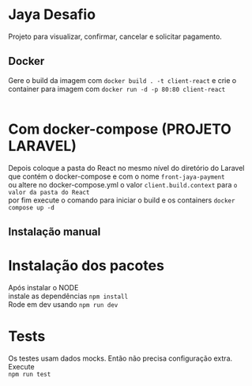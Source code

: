 # Jaya Desafio
Projeto para visualizar, confirmar, cancelar e solicitar pagamento.

## Docker
Gere o build da imagem com `docker build . -t client-react` e crie o container para imagem com  `docker run -d -p 80:80 client-react ` <br>
<br>
# Com docker-compose (PROJETO LARAVEL)
Depois coloque a pasta do React no mesmo nível do diretório do Laravel que contém o docker-compose e com o nome `front-jaya-payment` <br>
ou altere no docker-compose.yml o valor `client.build.context` para `o valor da pasta do React` <br>
por fim execute o comando para iniciar o build e os containers `docker compose up -d ` <br>

## Instalação manual
# Instalação dos pacotes
Após instalar o NODE<br>
instale as dependências `npm install` <br>
Rode em dev usando `npm run dev`

# Tests
Os testes usam dados mocks. Então não precisa configuração extra.
Execute <br>
`npm run test`
